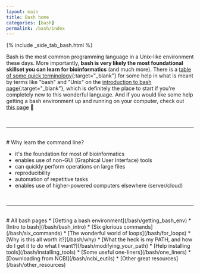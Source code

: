 ```yaml
---
layout: main
title: Bash home
categories: [bash]
permalink: /bash/index
---
```


{% include _side_tab_bash.html %}

Bash is the most common programming language in a Unix-like environment these days. More importantly, **bash is very likely the most foundational skillset you can learn for bioinformatics** (and much more). There is a [table of some quick terminology](/bash/bash_intro#some-terminology){:target="_blank"} for some help in what is meant by terms like "bash" and "Unix" on the [introduction to bash page](/bash/bash_intro#some-terminology){:target="_blank"}, which is definitely the place to start if you're completely new to this wonderful language. And if you would like some help getting a bash environment up and running on your computer, check out [this page](/bash/getting_bash_env) 🙂


<br>

---
<br>
# Why learn the command line?

*  it's the foundation for most of bioinformatics
*  enables use of non-GUI (Graphical User Interface) tools
*  can quickly perform operations on large files
*  reproducibility
*  automation of repetitive tasks
*  enables use of higher-powered computers elsewhere (server/cloud) 

<br>

---
<br>
# All bash pages
* [Getting a bash environment](/bash/getting_bash_env)
* [Intro to bash](/bash/bash_intro)
* [Six glorious commands](/bash/six_commands)
* [The wonderful world of loops](/bash/for_loops)
* [Why is this all worth it?](/bash/why)
* [What the heck is my PATH, and how do I get it to do what I want?](/bash/modifying_your_path)
* [Help installing tools](/bash/installing_tools)
* [Some useful one-liners](/bash/one_liners)
* [Downloading from NCBI](/bash/ncbi_eutils)
* [Other great resources](/bash/other_resources)


 


